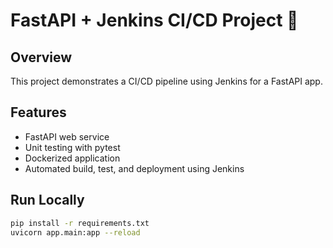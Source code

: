 # FastAPI + Jenkins CI/CD Project 🚀

## Overview
This project demonstrates a CI/CD pipeline using Jenkins for a FastAPI app.

## Features
- FastAPI web service
- Unit testing with pytest
- Dockerized application
- Automated build, test, and deployment using Jenkins

## Run Locally
```bash
pip install -r requirements.txt
uvicorn app.main:app --reload

